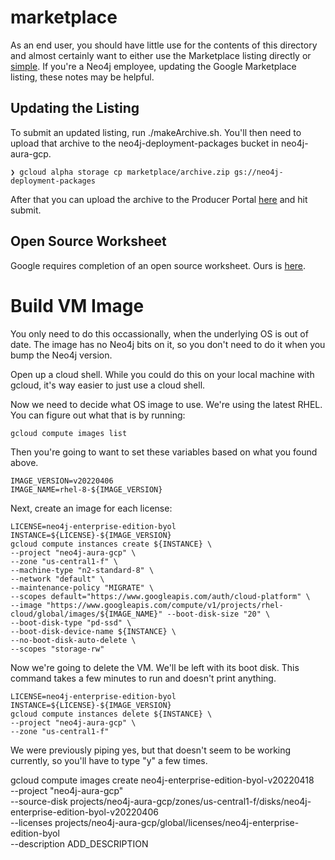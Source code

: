 # marketplace
As an end user, you should have little use for the contents of this directory and almost certainly want to either use the Marketplace listing directly or [simple](../simple/).  If you're a Neo4j employee, updating the Google Marketplace listing, these notes may be helpful.

## Updating the Listing
To submit an updated listing, run ./makeArchive.sh.  You'll then need to upload that archive to the neo4j-deployment-packages bucket in neo4j-aura-gcp. 
```
❯ gcloud alpha storage cp marketplace/archive.zip gs://neo4j-deployment-packages
```
After that you can upload the archive to the Producer Portal [here](https://console.cloud.google.com/producer-portal/overview?project=neo4j-aura-gcp) and hit submit.

## Open Source Worksheet
Google requires completion of an open source worksheet.  Ours is [here](https://docs.google.com/spreadsheets/d/1z2YDbdeUVzHkpEmJGqYfcFHZcSd4rBPazYYH-zSJEg0/edit?usp=sharing).

# Build VM Image
You only need to do this occassionally, when the underlying OS is out of date.  The image has no Neo4j bits on it, so you don't need to do it when you bump the Neo4j version.

Open up a cloud shell.  While you could do this on your local machine with gcloud, it's way easier to just use a cloud shell.

Now we need to decide what OS image to use.  We're using the latest RHEL.  You can figure out what that is by running:

    gcloud compute images list

Then you're going to want to set these variables based on what you found above.

    IMAGE_VERSION=v20220406
    IMAGE_NAME=rhel-8-${IMAGE_VERSION}

Next, create an image for each license:

    LICENSE=neo4j-enterprise-edition-byol
    INSTANCE=${LICENSE}-${IMAGE_VERSION}
    gcloud compute instances create ${INSTANCE} \
    --project "neo4j-aura-gcp" \
    --zone "us-central1-f" \
    --machine-type "n2-standard-8" \
    --network "default" \
    --maintenance-policy "MIGRATE" \
    --scopes default="https://www.googleapis.com/auth/cloud-platform" \
    --image "https://www.googleapis.com/compute/v1/projects/rhel-cloud/global/images/${IMAGE_NAME}" --boot-disk-size "20" \
    --boot-disk-type "pd-ssd" \
    --boot-disk-device-name ${INSTANCE} \
    --no-boot-disk-auto-delete \
    --scopes "storage-rw"

Now we're going to delete the VM.  We'll be left with its boot disk.  This command takes a few minutes to run and doesn't print anything.  

    LICENSE=neo4j-enterprise-edition-byol
    INSTANCE=${LICENSE}-${IMAGE_VERSION}
    gcloud compute instances delete ${INSTANCE} \
    --project "neo4j-aura-gcp" \
    --zone "us-central1-f"

We were previously piping yes, but that doesn't seem to be working currently, so you'll have to type "y" a few times.

gcloud compute images create neo4j-enterprise-edition-byol-v20220418 \
--project "neo4j-aura-gcp" \
--source-disk projects/neo4j-aura-gcp/zones/us-central1-f/disks/neo4j-enterprise-edition-byol-v20220406 \
--licenses projects/neo4j-aura-gcp/global/licenses/neo4j-enterprise-edition-byol \
--description ADD_DESCRIPTION
